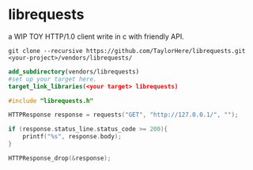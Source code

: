 # librequests

a WIP TOY HTTP/1.0 client write in c with friendly API.

```shell
git clone --recursive https://github.com/TaylorHere/librequests.git <your-project>/vendors/librequests/
```
```cmake
add_subdirectory(vendors/librequests)
#set up your target here.
target_link_libraries(<your target> librequests)
```
```c
#include "librequests.h"

HTTPResponse response = requests("GET", "http://127.0.0.1/", "");

if (response.status_line.status_code >= 200){
    printf("%s", response.body);
}

HTTPResponse_drop(&response);
```
